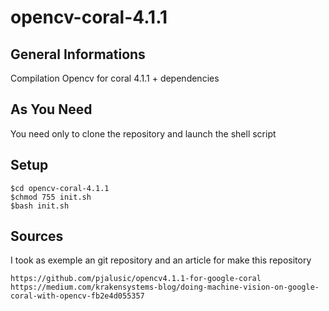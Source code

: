 # opencv-coral-4.1.1

## General Informations
Compilation Opencv for coral 4.1.1 + dependencies

## As You Need
You need only to clone the repository and launch the shell script

## Setup
```
$cd opencv-coral-4.1.1
$chmod 755 init.sh
$bash init.sh
```
## Sources
I took as exemple an git repository and an article for make this repository
```
https://github.com/pjalusic/opencv4.1.1-for-google-coral
https://medium.com/krakensystems-blog/doing-machine-vision-on-google-coral-with-opencv-fb2e4d055357
```